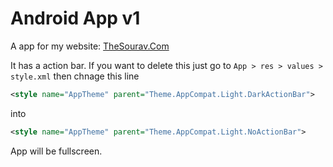 # Android App v1

A app for my website: [TheSourav.Com](http://thesourav.com)

It has a action bar. If you want to delete this just go to ```App > res > values > style.xml``` then chnage this line

```XML
<style name="AppTheme" parent="Theme.AppCompat.Light.DarkActionBar">
```
into
```XML
<style name="AppTheme" parent="Theme.AppCompat.Light.NoActionBar">
```
App will be fullscreen.
